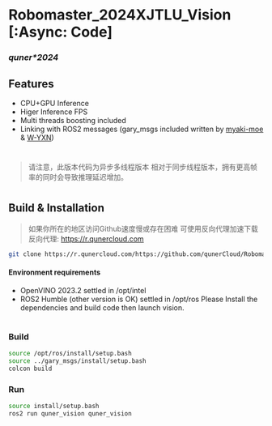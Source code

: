 # Robomaster_2024XJTLU_Vision [:Async: Code]
### _quner*2024_

## Features
- CPU+GPU Inference
- Higer Inference FPS
- Multi threads boosting included
- Linking with ROS2 messages (gary_msgs included written by [myaki-moe](https://github.com/myaki-moe) & [W-YXN](https://github.copm/W-YXN))
#

> 请注意，此版本代码为异步多线程版本
> 相对于同步线程版本，拥有更高帧率的同时会导致推理延迟增加。

#

## Build & Installation
> 如果你所在的地区访问Github速度慢或存在困难
> 可使用反向代理加速下载
> 反向代理: https://r.qunercloud.com
> 
```sh
git clone https://r.qunercloud.com/https://github.com/qunerCloud/Robomaster_2024_XJTLU_Vision.git
```
>
#### Environment requirements
- OpenVINO 2023.2  settled in /opt/intel
- ROS2 Humble (other version is OK)  settled in /opt/ros
Please Install the dependencies and build code then launch vision.
#
### Build
```sh
source /opt/ros/install/setup.bash
source ../gary_msgs/install/setup.bash
colcon build
```
### Run
```sh
source install/setup.bash
ros2 run quner_vision quner_vision
```
